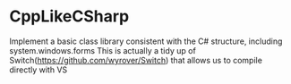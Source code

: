 # CppLikeCSharp
Implement a basic class library consistent with the C# structure, including system.windows.forms
This is actually a tidy up of Switch(https://github.com/wyrover/Switch) that allows us to compile directly with VS
